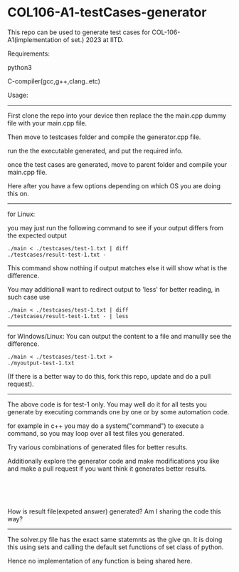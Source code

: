 # COL106-A1-testCases-generator

This repo can be used to generate test cases for COL-106-A1(implementation of set.) 2023 at IITD.

Requirements:

  python3
  
  C-compiler(gcc,g++,clang..etc)

Usage: 
<hr>
First clone the repo into your device then replace the the main.cpp dummy file with your main.cpp file.

Then move to testcases folder and compile the generator.cpp file.

run the the executable generated, and put the required info.

once the test cases are generated, move to parent folder and compile your main.cpp file.

Here after you have a few options depending on which OS you are doing this on.
<hr>
for Linux:

  you may just run the following command to see if your output differs from the expected output
  
<code>./main < ./testcases/test-1.txt | diff ./testcases/result-test-1.txt - </code>

  This command show nothing if output matches else it will show what is the difference.

  You may additionall want to redirect output to 'less' for better reading, in such case use

  <code>./main < ./testcases/test-1.txt | diff ./testcases/result-test-1.txt - | less</code>
<hr>
for Windows/Linux:
  You can output the content to a file and manullly see the difference.

  <code>./main < ./testcases/test-1.txt > ./myoutput-test-1.txt</code>

(If there is a better way to do this, fork this repo, update and do a pull request).

<hr>

The above code is for test-1 only. You may well do it for all tests you generate by executing commands one by one or by some automation code.

for example in c++ you may do a system("command") to execute a command, so you may loop over all test files you generated.

Try various combinations of generated files for better results.

Additionally explore the generator code and make modifications you like and make a pull request if you want think it generates better results.

<br><br><br>

How is result file(expeted answer) generated? Am I sharing the code this way?
<hr>
The solver.py file has the exact same statemnts as the give qn. It is doing this using sets and calling the default set functions of set class of python.

Hence no implementation of any function is being shared here.
